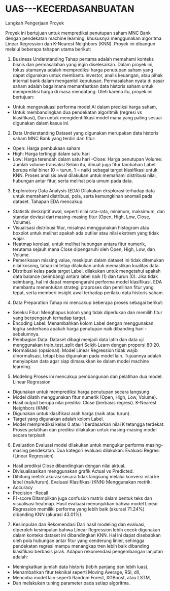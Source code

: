 # UAS---KECERDASANBUATAN
Langkah Pengerjaan Proyek

Proyek ini bertujuan untuk memprediksi penutupan saham MNC Bank dengan pendekatan machine learning, khususnya menggunakan algoritma Linear Regression dan K-Nearest Neighbors (KNN). Proyek ini dibangun melalui beberapa tahapan utama berikut:

1. Business Understanding
Tahap pertama adalah memahami konteks bisnis dan permasalahan yang ingin diselesaikan. Dalam proyek ini, fokus utamanya adalah memprediksi harga penutupan saham yang dapat digunakan untuk membantu investor, analis keuangan, atau pihak internal bank dalam mengambil keputusan. Permasalahan nyata di pasar saham adalah bagaimana memanfaatkan data historis saham untuk memprediksi harga di masa mendatang. Oleh karena itu, proyek ini bertujuan:
  -  Untuk mengevaluasi performa model AI dalam prediksi harga saham,
  -  Untuk membandingkan dua pendekatan algoritmik (regresi vs klasifikasi),
 Dan untuk mengidentifikasi model mana yang paling sesuai digunakan dalam kasus ini.

2. Data Understanding
Dataset yang digunakan merupakan data historis saham MNC Bank yang terdiri dari fitur:
- Open: Harga pembukaan saham
- High: Harga tertinggi dalam satu hari
- Low: Harga terendah dalam satu hari
-Close: Harga penutupan
Volume: Jumlah volume transaksi Selain itu, dibuat juga fitur tambahan Label berupa nilai biner (0 = turun, 1 = naik) sebagai target klasifikasi untuk KNN. Proses analisis awal dilakukan untuk memahami distribusi nilai, hubungan antar fitur, serta melihat pola umum pada data.

3. Exploratory Data Analysis (EDA)
Dilakukan eksplorasi terhadap data untuk memahami distribusi, pola, serta kemungkinan anomali pada dataset. Tahapan EDA mencakup:
- Statistik deskriptif awal, seperti nilai rata-rata, minimum, maksimum, dan standar deviasi dari masing-masing fitur (Open, High, Low, Close, Volume).
- Visualisasi distribusi fitur, misalnya menggunakan histogram atau boxplot untuk melihat apakah ada outlier atau nilai ekstrem yang tidak wajar.
- Heatmap korelasi, untuk melihat hubungan antara fitur numerik, terutama sejauh mana Close dipengaruhi oleh Open, High, Low, dan Volume.
- Pemeriksaan missing value, meskipun dalam dataset ini tidak ditemukan nilai kosong, tahap ini tetap dilakukan untuk memastikan kualitas data.
- Distribusi kelas pada target Label, dilakukan untuk mengetahui apakah data balance (seimbang) antara label naik (1) dan turun (0). Jika tidak seimbang, hal ini dapat mempengaruhi performa model klasifikasi. EDA membantu menentukan strategi praproses dan pemilihan fitur yang tepat, serta memberi insight awal terhadap perilaku data historis saham.

4. Data Preparation
Tahap ini mencakup beberapa proses sebagai berikut:
- Seleksi Fitur: Menghapus kolom yang tidak diperlukan dan memilih fitur yang berpengaruh terhadap target.
- Encoding Label: Menambahkan kolom Label dengan menggunakan logika sederhana apakah harga penutupan naik dibanding hari -sebelumnya.
- Pembagian Data: Dataset dibagi menjadi data latih dan data uji menggunakan train_test_split dari Scikit-Learn dengan proporsi 80:20.
- Normalisasi (opsional): Model Linear Regression tidak wajib dinormalisasi, tetapi bisa digunakan pada model lain. Tujuannya adalah menyiapkan data agar siap dimasukkan ke dalam model machine learning.

5. Modeling
Proses ini mencakup pembangunan dan pelatihan dua model:
Linear Regression
- Digunakan untuk memprediksi harga penutupan secara langsung.
- Model dilatih menggunakan fitur numerik (Open, High, Low, Volume).
- Hasil output berupa nilai prediksi Close (berbasis regresi).
K-Nearest Neighbors (KNN)
- Digunakan untuk klasifikasi arah harga (naik atau turun).
- Target yang digunakan adalah kolom Label.
- Model memprediksi kelas 0 atau 1 berdasarkan nilai K tetangga terdekat. Proses pelatihan dan prediksi dilakukan untuk masing-masing model secara terpisah.

6. Evaluation
Evaluasi model dilakukan untuk mengukur performa masing-masing pendekatan. Dua kategori evaluasi dilakukan:
Evaluasi Regresi (Linear Regression)
- Hasil prediksi Close dibandingkan dengan nilai aktual.
- Divisualisasikan menggunakan grafik Actual vs Predicted.
- Dihitung metrik akurasi secara tidak langsung melalui konversi nilai ke label (naik/turun).
Evaluasi Klasifikasi (KNN)
Menggunakan metrik:
- Accuracy
- Precision
-Recall
- F1-score
Ditampilkan juga confusion matrix dalam bentuk teks dan visualisasi heatmap. Hasil evaluasi menunjukkan bahwa model Linear Regression memiliki performa yang lebih baik (akurasi 71.24%) dibanding KNN (akurasi 43.01%).

7. Kesimpulan dan Rekomendasi
Dari hasil modeling dan evaluasi, diperoleh kesimpulan bahwa Linear Regression lebih cocok digunakan dalam konteks dataset ini dibandingkan KNN. Hal ini dapat disebabkan oleh pola hubungan antar fitur yang cenderung linier, sehingga pendekatan regresi mampu menangkap tren lebih baik dibanding klasifikasi berbasis jarak. Adapun rekomendasi pengembangan lanjutan adalah:
- Meningkatkan jumlah data historis (lebih panjang dan lebih luas),
- Menambahkan fitur teknikal seperti Moving Average, RSI, dll,
- Mencoba model lain seperti Random Forest, XGBoost, atau LSTM,
- Dan melakukan tuning parameter pada setiap algoritma.
